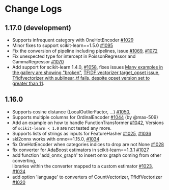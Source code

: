 # Change Logs

## 1.17.0 (development)

* Supports infrequent category with OneHotEncoder
  [#1029](https://github.com/onnx/sklearn-onnx/pull/1029)
* Minor fixes to support scikit-learn==1.5.0
  [#1095](https://github.com/onnx/sklearn-onnx/pull/1095)
* Fix the conversion of pipeline including pipelines,
  issue [#1069](https://github.com/onnx/sklearn-onnx/pull/1069),
  [#1072](https://github.com/onnx/sklearn-onnx/pull/1072)
* Fix unexpected type for intercept in PoissonRegressor and GammaRegressor
  [#1070](https://github.com/onnx/sklearn-onnx/pull/1070)
* Add support for scikit-learn 1.4.0,
  [#1058](https://github.com/onnx/sklearn-onnx/pull/1058),
  fixes issues [Many examples in the gallery are showing "broken"](https://github.com/onnx/sklearn-onnx/pull/1057),
  [TFIDF vectorizer target_opset issue](https://github.com/onnx/sklearn-onnx/pull/1055),
  [Tfidfvectorizer with sublinear_tf fails, despite opset version set to greater than 11](https://github.com/onnx/sklearn-onnx/pull/996).

## 1.16.0

* Supports cosine distance (LocalOutlierFactor, ...)
  [#1050](https://github.com/onnx/sklearn-onnx/pull/1050),
* Supports multiple columns for OrdinalEncoder
  [#1044](https://github.com/onnx/sklearn-onnx/pull/1044) (by @max-509)
* Add an example on how to handle FunctionTransformer
  [#1042](https://github.com/onnx/sklearn-onnx/pull/1042),
  Versions of `scikit-learn < 1.0` are not tested any more.
* Supports lists of strings as inputs for FeatureHasher
  [#1025](https://github.com/onnx/sklearn-onnx/pull/1036),
  [#1036](https://github.com/onnx/sklearn-onnx/pull/1036)
* skl2onnx works with onnx==1.15.0,
  [#1034](https://github.com/onnx/sklearn-onnx/pull/1034)
* fix OneHotEncoder when categories indices to drop are not None
  [#1028](https://github.com/onnx/sklearn-onnx/pull/1028)
* fix converter for AdaBoost estimators in scikit-learn==1.3.1
  [#1027](https://github.com/onnx/sklearn-onnx/pull/1027)
* add function 'add_onnx_graph' to insert onnx graph coming from other converting,  
  libraries within the converter mapped to a custom estimator
  [#1023](https://github.com/onnx/sklearn-onnx/pull/1023),
  [#1024](https://github.com/onnx/sklearn-onnx/pull/1024)
* add option 'language' to converters of CountVectorizer, TfIdfVectorizer
  [#1020](https://github.com/onnx/sklearn-onnx/pull/1020)
